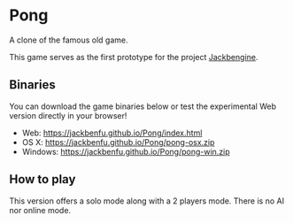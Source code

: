 # Pong
A clone of the famous old game.

This game serves as the first prototype for the project [Jackbengine](https://github.com/Jackbenfu/Jackbengine).

## Binaries
You can download the game binaries below or test the experimental Web version directly in your browser!
- Web: https://jackbenfu.github.io/Pong/index.html
- OS X: https://jackbenfu.github.io/Pong/pong-osx.zip
- Windows: https://jackbenfu.github.io/Pong/pong-win.zip

## How to play
This version offers a solo mode along with a 2 players mode. There is no AI nor online mode.
